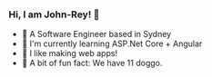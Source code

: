 ### Hi, I am John-Rey! 👋

- 🙌 A Software Engineer based in Sydney
- 🌱 I'm currently learning ASP.Net Core + Angular
- 👾 I like making web apps!
- 🐶 A bit of fun fact: We have 11 doggo.

<!--
**jyvillad/jyvillad** is a ✨ _special_ ✨ repository because its `README.md` (this file) appears on your GitHub profile.

Here are some ideas to get you started:

- 🔭 I’m currently working on ...
- 🌱 I’m currently learning ...
- 👯 I’m looking to collaborate on ...
- 🤔 I’m looking for help with ...
- 💬 Ask me about ...
- 📫 How to reach me: ...
- 😄 Pronouns: ...
- ⚡ Fun fact: ...
-->
